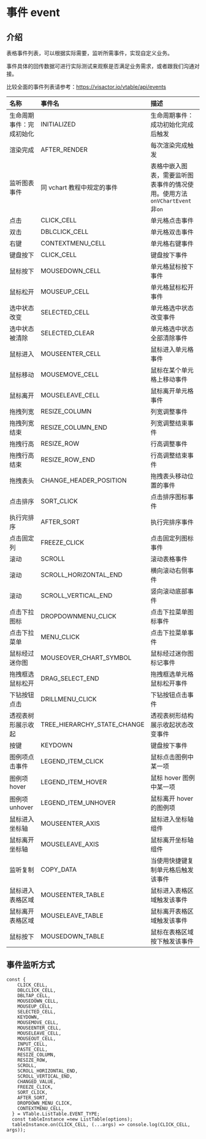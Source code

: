 # 事件 event

## 介绍

表格事件列表，可以根据实际需要，监听所需事件，实现自定义业务。

事件具体的回传数据可进行实际测试来观察是否满足业务需求，或者跟我们沟通对接。

比较全面的事件列表请参考：https://visactor.io/vtable/api/events

| 名称                     | 事件名                      | 描述                                                                      |
| :----------------------- | :-------------------------- | :------------------------------------------------------------------------ |
| 生命周期事件：完成初始化 | INITIALIZED                 | 生命周期事件：成功初始化完成后触发                                        |
| 渲染完成                 | AFTER_RENDER                | 每次渲染完成触发                                                          |
| 监听图表事件             | 同 vchart 教程中规定的事件  | 表格中嵌入图表，需要监听图表事件的情况使用。使用方法`onVChartEvent`非`on` |
| 点击                     | CLICK_CELL                  | 单元格点击事件                                                            |
| 双击                     | DBLCLICK_CELL               | 单元格双击事件                                                            |
| 右键                     | CONTEXTMENU_CELL            | 单元格右键事件                                                            |
| 键盘按下                 | CLICK_CELL                  | 键盘按下事件                                                              |
| 鼠标按下                 | MOUSEDOWN_CELL              | 单元格鼠标按下事件                                                        |
| 鼠标松开                 | MOUSEUP_CELL                | 单元格鼠标松开事件                                                        |
| 选中状态改变             | SELECTED_CELL               | 单元格选中状态改变事件                                                    |
| 选中状态被清除           | SELECTED_CLEAR              | 单元格选中状态全部清除事件                                                |
| 鼠标进入                 | MOUSEENTER_CELL             | 鼠标进入单元格事件                                                        |
| 鼠标移动                 | MOUSEMOVE_CELL              | 鼠标在某个单元格上移动事件                                                |
| 鼠标离开                 | MOUSELEAVE_CELL             | 鼠标离开单元格事件                                                        |
| 拖拽列宽                 | RESIZE_COLUMN               | 列宽调整事件                                                              |
| 拖拽列宽结束             | RESIZE_COLUMN_END           | 列宽调整结束事件                                                          |
| 拖拽行高                 | RESIZE_ROW                  | 行高调整事件                                                              |
| 拖拽行高结束             | RESIZE_ROW_END              | 行高调整结束事件                                                          |
| 拖拽表头                 | CHANGE_HEADER_POSITION      | 拖拽表头移动位置的事件                                                    |
| 点击排序                 | SORT_CLICK                  | 点击排序图标事件                                                          |
| 执行完排序               | AFTER_SORT                  | 执行完排序事件                                                            |
| 点击固定列               | FREEZE_CLICK                | 点击固定列图标事件                                                        |
| 滚动                     | SCROLL                      | 滚动表格事件                                                              |
| 滚动                     | SCROLL_HORIZONTAL_END       | 横向滚动右侧事件                                                          |
| 滚动                     | SCROLL_VERTICAL_END         | 竖向滚动底部事件                                                          |
| 点击下拉图标             | DROPDOWNMENU_CLICK          | 点击下拉菜单图标事件                                                      |
| 点击下拉菜单             | MENU_CLICK                  | 点击下拉菜单事件                                                          |
| 鼠标经过迷你图           | MOUSEOVER_CHART_SYMBOL      | 鼠标经过迷你图标记事件                                                    |
| 拖拽框选鼠标松开         | DRAG_SELECT_END             | 拖拽框选单元格鼠标松开事件                                                |
| 下钻按钮点击             | DRILLMENU_CLICK             | 下钻按钮点击事件                                                          |
| 透视表树形展示收起       | TREE_HIERARCHY_STATE_CHANGE | 透视表树形结构展示收起状态改变事件                                        |
| 按键                     | KEYDOWN                     | 键盘按下事件                                                              |
| 图例项点击事件           | LEGEND_ITEM_CLICK           | 鼠标点击图例中某一项                                                      |
| 图例项 hover             | LEGEND_ITEM_HOVER           | 鼠标 hover 图例中某一项                                                   |
| 图例项 unhover           | LEGEND_ITEM_UNHOVER         | 鼠标离开 hover 的图例项                                                   |
| 鼠标进入坐标轴           | MOUSEENTER_AXIS             | 鼠标进入坐标轴组件                                                        |
| 鼠标离开坐标轴           | MOUSELEAVE_AXIS             | 鼠标离开坐标轴组件                                                        |
| 监听复制                 | COPY_DATA                   | 当使用快捷键复制单元格后触发该事件                                        |
| 鼠标进入表格区域         | MOUSEENTER_TABLE            | 鼠标进入表格区域触发该事件                                                |
| 鼠标离开表格区域         | MOUSELEAVE_TABLE            | 鼠标离开表格区域触发该事件                                                |
| 鼠标按下                 | MOUSEDOWN_TABLE             | 鼠标在表格区域按下触发该事件                                              |

## 事件监听方式

```
const {
    CLICK_CELL,
    DBLCLICK_CELL,
    DBLTAP_CELL,
    MOUSEDOWN_CELL,
    MOUSEUP_CELL,
    SELECTED_CELL,
    KEYDOWN,
    MOUSEMOVE_CELL,
    MOUSEENTER_CELL,
    MOUSELEAVE_CELL,
    MOUSEOUT_CELL,
    INPUT_CELL,
    PASTE_CELL,
    RESIZE_COLUMN,
    RESIZE_ROW,
    SCROLL,
    SCROLL_HORIZONTAL_END,
    SCROLL_VERTICAL_END,
    CHANGED_VALUE,
    FREEZE_CLICK,
    SORT_CLICK,
    AFTER_SORT,
    DROPDOWN_MENU_CLICK,
    CONTEXTMENU_CELL,
  } = VTable.ListTable.EVENT_TYPE;
  const tableInstance =new ListTable(options);
  tableInstance.on(CLICK_CELL, (...args) => console.log(CLICK_CELL, args));
```
